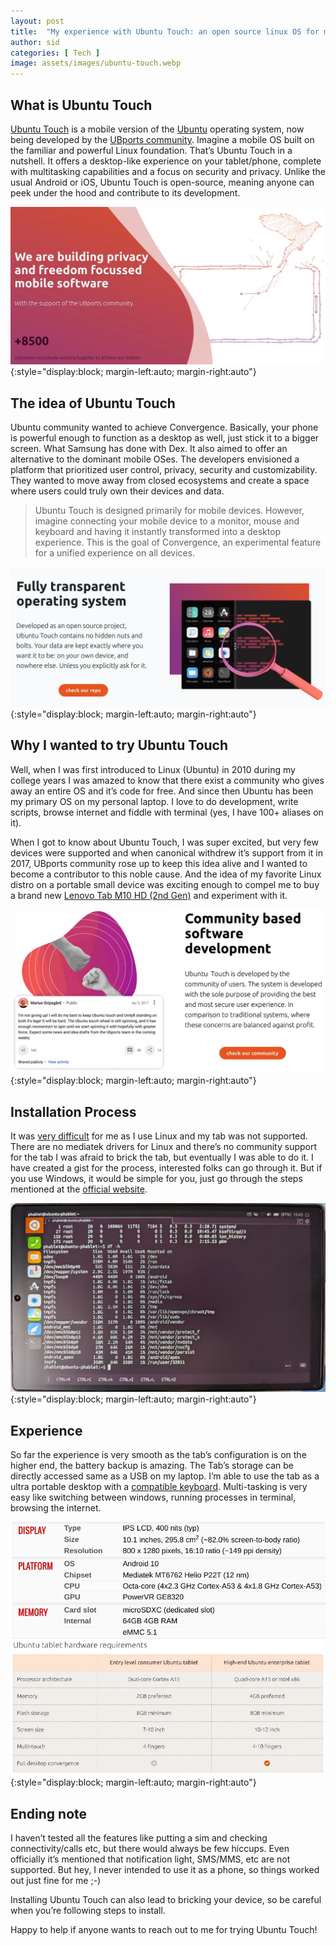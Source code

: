 ```yaml
---
layout: post
title:  "My experience with Ubuntu Touch: an open source linux OS for mobile"
author: sid
categories: [ Tech ]
image: assets/images/ubuntu-touch.webp
---
```

## What is Ubuntu Touch
[Ubuntu Touch](https://ubuntu-touch.io/) is a mobile version of the [Ubuntu](https://ubuntu.com/) operating system, now being developed by the [UBports community](https://ubports.com/en/). Imagine a mobile OS built on the familiar and powerful Linux foundation. That’s Ubuntu Touch in a nutshell. It offers a desktop-like experience on your tablet/phone, complete with multitasking capabilities and a focus on security and privacy. Unlike the usual Android or iOS, Ubuntu Touch is open-source, meaning anyone can peek under the hood and contribute to its development.

![placeholder](/assets/images/ut-privacy.webp){:style="display:block; margin-left:auto; margin-right:auto"}

## The idea of Ubuntu Touch
Ubuntu community wanted to achieve Convergence. Basically, your phone is powerful enough to function as a desktop as well, just stick it to a bigger screen. What Samsung has done with Dex. It also aimed to offer an alternative to the dominant mobile OSes. The developers envisioned a platform that prioritized user control, privacy, security and customizability. They wanted to move away from closed ecosystems and create a space where users could truly own their devices and data.

> Ubuntu Touch is designed primarily for mobile devices. However, imagine connecting your mobile device to a monitor, mouse and keyboard and having it instantly transformed into a desktop experience. This is the goal of Convergence, an experimental feature for a unified experience on all devices.

![placeholder](/assets/images/ut-transparent.webp){:style="display:block; margin-left:auto; margin-right:auto"}

## Why I wanted to try Ubuntu Touch
Well, when I was first introduced to Linux (Ubuntu) in 2010 during my college years I was amazed to know that there exist a community who gives away an entire OS and it’s code for free. And since then Ubuntu has been my primary OS on my personal laptop. I love to do development, write scripts, browse internet and fiddle with terminal (yes, I have 100+ aliases on it).

When I got to know about Ubuntu Touch, I was super excited, but very few devices were supported and when canonical withdrew it’s support from it in 2017, UBports community rose up to keep this idea alive and I wanted to become a contributor to this noble cause. And the idea of my favorite Linux distro on a portable small device was exciting enough to compel me to buy a brand new [Lenovo Tab M10 HD (2nd Gen)](https://www.amazon.in/Lenovo-Platinum-Metallic-Octa-core-Processor/dp/B093D4C38H) and experiment with it.

![placeholder](/assets/images/ut-community.webp){:style="display:block; margin-left:auto; margin-right:auto"}

## Installation Process
It was [very difficult](https://gist.github.com/thekosmix/1a7fc2308e9c9ea78bb4ad24bc0cda1a) for me as I use Linux and my tab was not supported. There are no mediatek drivers for Linux and there’s no community support for the tab I was afraid to brick the tab, but eventually I was able to do it. I have created a gist for the process, interested folks can go through it. But if you use Windows, it would be simple for you, just go through the steps mentioned at the [official website](https://devices.ubuntu-touch.io/).

![placeholder](/assets/images/ut-installed.webp){:style="display:block; margin-left:auto; margin-right:auto"}

## Experience
So far the experience is very smooth as the tab’s configuration is on the higher end, the battery backup is amazing. The Tab’s storage can be directly accessed same as a USB on my laptop. I’m able to use the tab as a ultra portable desktop with a [compatible keyboard](https://www.amazon.in/gp/product/B0CXDLW19S). Multi-tasking is very easy like switching between windows, running processes in terminal, browsing the internet.

![placeholder](/assets/images/ut-config.webp){:style="display:block; margin-left:auto; margin-right:auto"}

## Ending note
I haven’t tested all the features like putting a sim and checking connectivity/calls etc, but there would always be few hiccups. Even officially it’s mentioned that notification light, SMS/MMS, etc are not supported. But hey, I never intended to use it as a phone, so things worked out just fine for me ;-)

Installing Ubuntu Touch can also lead to bricking your device, so be careful when you’re following steps to install.

Happy to help if anyone wants to reach out to me for trying Ubuntu Touch!

